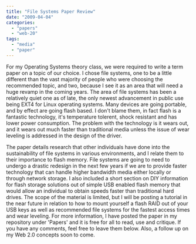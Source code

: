 ```yaml
---
title: "File Systems Paper Review"
date: "2009-04-04"
categories: 
  - "papers"
  - "web-20"
tags: 
  - "media"
  - "paper"
---
```


For my Operating Systems theory class, we were required to write a term paper on a topic of our choice. I chose file systems, one to be a little different than the vast majority of people who were choosing the recommended topic, and two, because I see it as an area that will need a huge revamp in the coming years. The area of file systems has been a relatively quiet one as of late, the only newest advancement in public use being EXT4 for Linux operating systems. Many devices are going portable, and by effect are going flash based. I don't blame them, in fact flash is a fantastic technology, it's temperature tolerent, shock resistant and has lower power consumption. The problem with the technology is it wears out, and it wears out much faster than traditional media unless the issue of wear leveling is addressed in the design of the driver.

The paper details research that other individuals have done into the sustainability of file systems in various environments, and I relate them to their importance to flash memory. File systems are going to need to undergo a drastic redesign in the next few years if we are to provide faster technology that can handle higher bandwidth media either locally or through network storage. I also included a short section on DIY information for flash storage solutions out of simple USB enabled flash memory that would allow an individual to obtain speeds faster than traditional hard drives. The scope of the material is limited, but I will be posting a tutorial in the near future in relation to how to mount yourself a flash RAID out of your USB keys as well as recommended file systems for the fastest access times and wear leveling. For more information, I have posted the paper in my repository under 'Papers' and it is free for all to read, use and critique. If you have any comments, feel free to leave them below. Also, a follow up on my Web 2.0 concepts soon to come.
